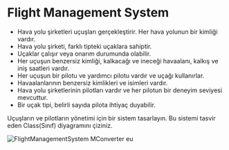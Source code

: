 # Flight Management System

* Hava yolu şirketleri uçuşları gerçekleştirir. Her hava yolunun bir kimliği vardır.
* Hava yolu şirketi, farklı tipteki uçaklara sahiptir.
* Uçaklar çalışır veya onarım durumunda olabilir.
* Her uçuşun benzersiz kimliği, kalkacağı ve ineceği havaalanı, kalkış ve iniş saatleri vardır.
* Her uçuşun bir pilotu ve yardımcı pilotu vardır ve uçağı kullanırlar.
* Havaalanlarının benzersiz kimlikleri ve isimleri vardır.
* Hava yolu şirketlerinin pilotları vardır ve her pilotun bir deneyim seviyesi mevcuttur.
* Bir uçak tipi, belirli sayıda pilota ihtiyaç duyabilir.

Uçuşların ve pilotların yönetimi için bir sistem tasarlayın.
Bu sistemi tasvir eden Class(Sınıf) diyagramını çiziniz.

![FlightManagementSystem  MConverter eu](https://github.com/egebatukocak/Patika.dev-OOP/assets/99660189/6756fb3d-24e7-439e-a2e4-f8fcac23259e)
